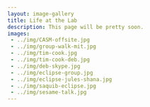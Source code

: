 ```yaml
---
layout: image-gallery
title: Life at the Lab
description: This page will be pretty soon.
images:
 - ../img/CASM-offsite.jpg
 - ../img/group-walk-mit.jpg
 - ../img/tim-cook.jpg
 - ../img/tim-cook-deb.jpg
 - ../img/deb-skype.jpg
 - ../img/eclipse-group.jpg
 - ../img/eclipse-jules-shana.jpg
 - ../img/saquib-eclipse.jpg
 - ../img/sesame-talk.jpg
---
```

